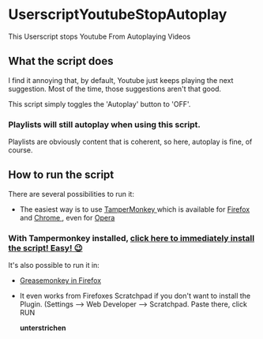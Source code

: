 # UserscriptYoutubeStopAutoplay

This Userscript stops Youtube From Autoplaying Videos

## What the script does

I find it annoying that, by default, Youtube just keeps playing the next suggestion. Most of the time, those suggestions aren't that good.

This script simply toggles the 'Autoplay' button to 'OFF'.

### __Playlists will still autoplay when using this script.__

Playlists are obviously content that is coherent, so here, autoplay is fine, of course.

## How to run the script

There are several possibilities to run it:
 - The easiest way is to use [TamperMonkey ](https://www.google.ch/search?q=tampermonkey) which is available for [Firefox ](https://addons.mozilla.org/en-US/firefox/addon/tampermonkey/) and [Chrome ](https://chrome.google.com/webstore/search/tampermonkey), even for [Opera ](https://addons.opera.com/de/search/?query=Tampermonkey)
 ### With Tampermonkey installed,  [click here to immediately install the script! Easy! 😉](https://github.com/johnnyawesome/UserscriptYoutubeStopAutoplay/raw/master/Youtube%20Stop%20Autoplay.user.js)

It's also possible to run it in:
 -  [Greasemonkey in Firefox ](https://addons.mozilla.org/en-US/firefox/addon/greasemonkey/)
 - It even works from Firefoxes Scratchpad if you don't want to install the Plugin.
   (Settings --> Web Developer --> Scratchpad. Paste there, click RUN
   
   __unterstrichen__

